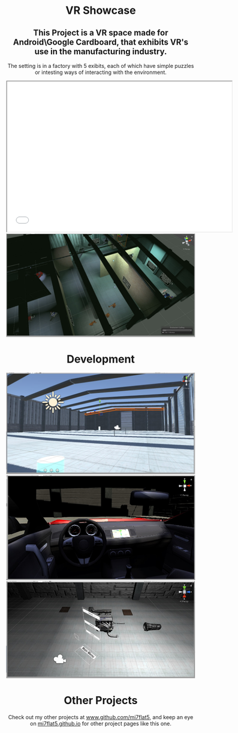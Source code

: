 
 <div align ="center">
 <h1><b>VR Showcase</b></h1>
 <h2>This Project is a VR space made for Android\Google Cardboard, that exhibits VR's use in the manufacturing industry.
 </h2>
<p>The setting is in a factory with 5 exibits, each of which have simple puzzles or intesting ways of interacting with the environment.</p> 
</div>



 <div align ="center">
<iframe width="600" height="400"
src="Tour.mp4">
</iframe>
</div>
<div align ="center">
<img src="OverView.jpg">
</div>
<div align ="center">
<h1><strong>Development</strong></h1>
<p></p>
</div>
<div align ="center">
<img src="2.jpg">
</div>
<div align ="center">
<img src="4.jpg">
</div>
<div align ="center">
<img src="5.jpg">
</div>

<div align ="center">
<h1><strong>Other Projects</strong></h1>
<p>Check out my other projects at <a href ="https://github.com/mi7flat5">www.github.com/mi7flat5</a>, and keep an eye on <a href ="https://mi7flat5.github.io">mi7flat5.github.io</a> for other project pages like this one.</p>
</div>
